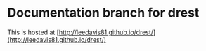 Documentation branch for drest
==============================

This is hosted at [http://leedavis81.github.io/drest/](http://leedavis81.github.io/drest/)